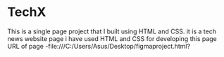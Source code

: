 # TechX
This is a single page project that I built using HTML and CSS.
it is a tech news website page 
i have used HTML and CSS for developing this page 
URL of page -file:///C:/Users/Asus/Desktop/figmaproject.html?
